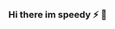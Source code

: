### Hi there im speedy ⚡ 👋

<!--
**speedywall/speedywall** is a ✨ _special_ ✨ repository because its `README.md` (this file) appears on your GitHub profile.

Here are some ideas to get you started:

- 🔭 I’m currently working on home
- 🌱 I’m currently learning crypto
- 👯 I’m looking to collaborate on team
- 🤔 I’m looking for help with database
- 💬 Ask me about https://discord.gg/ZQ5wr9Qu
- 📫 How to reach me: next time
- 😄 Pronouns: I am a human, not a robot
- ⚡ Fun fact: what kind of project am I ready to listen to?
-->
